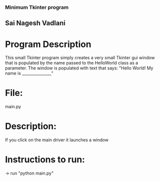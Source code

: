 ### Minimum Tkinter program
## Sai Nagesh Vadlani

# Program Description
This small Tkinter program simply creates a very small Tkinter gui window that is populated by the name passed to the HelloWorld class as a parameter. The window is populated with text that says: "Hello World! My name is _______________"

# File:
main.py
# Description:
If you click on the main driver it launches a window

# Instructions to run: 
-> run "python main.py"
